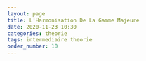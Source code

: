 ```yaml
---
layout: page
title: L'Harmonisation De La Gamme Majeure
date: 2020-11-23 10:30
categories: theorie
tags: intermediaire theorie
order_number: 10
---
```

